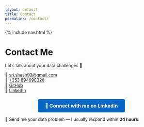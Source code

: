 ```yaml
---
layout: default
title: Contact
permalink: /contact/
---
```


{% include nav.html %}

# Contact Me

Let’s talk about your data challenges 🚀  

📧 [sri.shash93@gmail.com](mailto:sri.shash93@gmail.com)  
📱 [+353 894998326](tel:+353894998326)  
💼 [GitHub](https://github.com/sri-shash)  
🔗 [LinkedIn](https://www.linkedin.com/in/sri-sash/)

<div style="text-align:center; margin-top:20px;">
  <a href="https://www.linkedin.com/in/sri-sash/" target="_blank" style="
    background-color:#0a66c2;
    color:#fff;
    padding:12px 24px;
    text-decoration:none;
    font-weight:bold;
    border-radius:6px;
    font-size:16px;
    display:inline-block;
  ">🔗 Connect with me on LinkedIn</a>
</div>

💬 Send me your data problem — I usually respond within **24 hours**.
